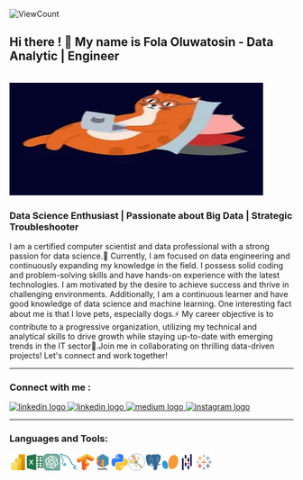 <!--**SadeTosin/SadeTosin** is a ✨ _special_ ✨ repository because its `README.md` (this file) appears on your GitHub profile.-->
![ViewCount](https://views.whatilearened.today/views/github/SadeTosin/README.md.svg?cache=remove)
<h2 align="left">Hi there ! 👋 My name is Fola Oluwatosin - Data Analytic | Engineer </h2> 
<br clear="both">
<img align="centre" width="450" height="200" src="assets/2000w.webp"  />
<h3 align="left">Data Science Enthusiast  |  Passionate about Big Data  |  Strategic Troubleshooter </h3> 
I am a certified computer scientist and data professional with a strong passion for data science.🔭  Currently, I am focused on data engineering and continuously expanding my knowledge in the field. I possess solid coding and problem-solving skills and have hands-on experience with the latest technologies. I am motivated by the desire to achieve success and thrive in challenging environments. Additionally, I am a continuous learner and have good knowledge of data science and machine learning. One interesting fact about me is that I love pets, especially dogs.⚡ My career objective is to contribute to a progressive organization, utilizing my technical and analytical skills to drive growth while staying up-to-date with emerging trends in the IT sector🌟.Join me in collaborating on thrilling data-driven projects! Let's connect and work together!
<br clear="both">
 <hr>
 <h3>Connect with me :</h3>
<div align="left">
  <a href="https://www.linkedin.com/in/fola-oluwatosin-05b73023a/" target="_blank">
    <img src="https://img.shields.io/static/v1?message=LinkedIn&logo=linkedin&label=&color=0077B5&logoColor=white&labelColor=&style=for-the-badge" height="35" alt="linkedin logo"  />
  </a>
 <a href="https://public.tableau.com/app/profile/folasade.oluwatosin" target="_blank">
    <img src="https://img.shields.io/badge/Tableau-E97627?style=for-the-badge&logo=Tableau&logoColor=white" height="35" alt="linkedin logo"  />
  </a>
  <a href="https://medium.com/@folaoluwatosin" target="_blank">
    <img src="https://img.shields.io/badge/Medium-12100E?style=for-the-badge&logo=medium&logoColor=white)" height="35" alt="medium logo"  />
     <a href="https://www.instagram.com/tech_with_fola/" target="_blank">
    <img src="https://img.shields.io/static/v1?message=Instagram&logo=instagram&label=&color=E4405F&logoColor=white&labelColor=&style=for-the-badge" height="35"  alt="instagram logo"  />
  </a>
  </a>
</div>
<hr>
 
### Languages and Tools:

<img align="left" alt="PowerBI" width="30px" height="30px" src="assets/PowerBI .png" />
<img align="left" alt="excel" width="30px" height="30px" src="assets/excel .png" />
<img align="left" alt="ChatGPT" width="30px" height="30px" src="assets/ChatGPT.png" />
<img align="left" alt="mysql" width="30px" height="30px" src="assets/mysql .png" />
<img align="left" alt="postgresql" width="30px" height="30px" src="files/Tensorflow.png" />
<img align="left" alt="numpy" width="30px" height="30px" src="assets/numpy .png" />
<img align="left" alt="python" width="30px" height="30px" src="assets/python .png" />
<img align="left" alt="matplotlib" width="30px" height="30px" src="assets/matplotlib.png" />
<img align="left" alt="postgresql" width="30px" height="30px" src="assets/postgresql .png" />
<img align="left" alt="numpy" width="30px" height="30px" src="files/scikit-learn.png" />
<img align="left" alt="pandas" width="30px" height="30px" src="assets/pandas .png" />
<img align="left" alt="tableau" width="30px" height="30px" src="assets/tableau .png" />

<br>
<br>



 
